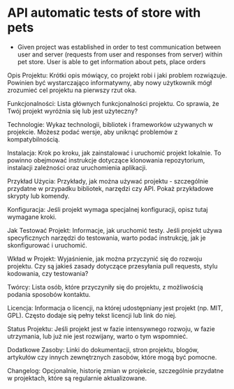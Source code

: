 # API automatic tests of store with pets 

- Given project was established in order to test communication between user and server (requests from user and responses from server) within pet store. User is able to get information about pets, place orders 

Opis Projektu: Krótki opis mówiący, co projekt robi i jaki problem rozwiązuje. Powinien być wystarczająco informatywny, aby nowy użytkownik mógł zrozumieć cel projektu na pierwszy rzut oka.

Funkcjonalności: Lista głównych funkcjonalności projektu. Co sprawia, że Twój projekt wyróżnia się lub jest użyteczny?

Technologie: Wykaz technologii, bibliotek i frameworków używanych w projekcie. Możesz podać wersje, aby uniknąć problemów z kompatybilnością.

Instalacja: Krok po kroku, jak zainstalować i uruchomić projekt lokalnie. To powinno obejmować instrukcje dotyczące klonowania repozytorium, instalacji zależności oraz uruchomienia aplikacji.

Przykład Użycia: Przykłady, jak można używać projektu - szczególnie przydatne w przypadku bibliotek, narzędzi czy API. Pokaż przykładowe skrypty lub komendy.

Konfiguracja: Jeśli projekt wymaga specjalnej konfiguracji, opisz tutaj wymagane kroki.

Jak Testować Projekt: Informacje, jak uruchomić testy. Jeśli projekt używa specyficznych narzędzi do testowania, warto podać instrukcję, jak je skonfigurować i uruchomić.

Wkład w Projekt: Wyjaśnienie, jak można przyczynić się do rozwoju projektu. Czy są jakieś zasady dotyczące przesyłania pull requests, stylu kodowania, czy testowania?

Twórcy: Lista osób, które przyczyniły się do projektu, z możliwością podania sposobów kontaktu.

Licencja: Informacja o licencji, na której udostępniany jest projekt (np. MIT, GPL). Często dodaje się pełny tekst licencji lub link do niej.

Status Projektu: Jeśli projekt jest w fazie intensywnego rozwoju, w fazie utrzymania, lub już nie jest rozwijany, warto o tym wspomnieć.

Dodatkowe Zasoby: Linki do dokumentacji, stron projektu, blogów, artykułów czy innych zewnętrznych zasobów, które mogą być pomocne.

Changelog: Opcjonalnie, historię zmian w projekcie, szczególnie przydatne w projektach, które są regularnie aktualizowane.